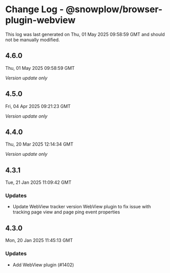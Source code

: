 # Change Log - @snowplow/browser-plugin-webview

This log was last generated on Thu, 01 May 2025 09:58:59 GMT and should not be manually modified.

## 4.6.0
Thu, 01 May 2025 09:58:59 GMT

_Version update only_

## 4.5.0
Fri, 04 Apr 2025 09:21:23 GMT

_Version update only_

## 4.4.0
Thu, 20 Mar 2025 12:14:34 GMT

_Version update only_

## 4.3.1
Tue, 21 Jan 2025 11:09:42 GMT

### Updates

- Update WebView tracker version WebView plugin to fix issue with tracking page view and page ping event properties

## 4.3.0
Mon, 20 Jan 2025 11:45:13 GMT

### Updates

- Add WebView plugin (#1402)

